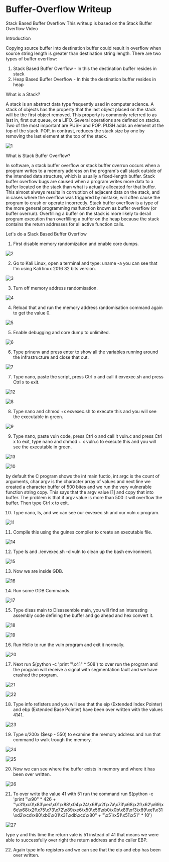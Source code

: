 # Buffer-Overflow Writeup
Stack Based Buffer Overflow 
This writeup is based on the Stack Buffer Overflow Video


Introduction

Copying source buffer into destination buffer could result in overflow when source string length is greater than destination string length.
There are two types of buffer overflow:
1. Stack Based Buffer Overflow - In this the destination buffer resides in stack
2. Heap Based Buffer Overflow - In this the destination buffer resides in heap

What is a Stack?

A stack is an abstract data type frequently used in computer science. A stack of objects has the property that the last object placed on the stack will be the first object removed. This property is commonly referred to as last in, first out queue, or a LIFO.
Several operations are defined on stacks. Two of the most important are PUSH and POP. PUSH adds an element at the top of the stack. POP, in contrast, reduces the stack size by one by removing the last element at the top of the stack.

![1](https://user-images.githubusercontent.com/50174329/80055208-c226a300-853e-11ea-889e-1c0ec3be2ab9.PNG)

What is Stack Buffer Overflow?

In software, a stack buffer overflow or stack buffer overrun occurs when a program writes to a memory address on the program's call stack outside of the intended data structure, which is usually a fixed-length buffer. Stack buffer overflow bugs are caused when a program writes more data to a buffer located on the stack than what is actually allocated for that buffer. This almost always results in corruption of adjacent data on the stack, and in cases where the overflow was triggered by mistake, will often cause the program to crash or operate incorrectly. Stack buffer overflow is a type of the more general programming malfunction known as buffer overflow (or buffer overrun). Overfilling a buffer on the stack is more likely to derail program execution than overfilling a buffer on the heap because the stack contains the return addresses for all active function calls.

Let's do a Slack Based Buffer Overflow

1. First disable memory randomization and enable core dumps.

![2](https://user-images.githubusercontent.com/50174329/80057143-88a46680-8543-11ea-9d8e-b77f44e96906.PNG)

2. Go to Kali Linux, open a terminal and type: uname -a you can see that I'm using Kali linux 2016 32 bits version.

![3](https://user-images.githubusercontent.com/50174329/80057850-411eda00-8545-11ea-9b0a-bd8b9021c8c1.PNG)

3. Turn off memory address randomisation.

![4](https://user-images.githubusercontent.com/50174329/80058085-f2257480-8545-11ea-9a96-e925a3c8655a.PNG)

4. Reload that and run the memory address randomisation command again to get the value 0.

![5](https://user-images.githubusercontent.com/50174329/80058943-3f0a4a80-8548-11ea-8ad9-4dc215965c35.PNG)

5. Enable debugging and core dump to unlimited.

![6](https://user-images.githubusercontent.com/50174329/80059110-bd66ec80-8548-11ea-8140-4e2d08ddbefa.PNG)

6. Type prinenv and press enter to show all the variables running around the infrastructure and close that out.

![7](https://user-images.githubusercontent.com/50174329/80059370-788f8580-8549-11ea-9e0b-a43e12eb20a5.PNG)

7. Type nano, paste the script, press Ctrl o and call it exvexec.sh and press Ctrl x to exit.

![12](https://user-images.githubusercontent.com/50174329/80060898-54ce3e80-854d-11ea-83ff-672ce367c97f.PNG)

![8](https://user-images.githubusercontent.com/50174329/80059572-f489cd80-8549-11ea-8530-ea3d44586ecc.PNG)

8. Type nano and chmod +x exvexec.sh to execute this and you will see the executable in green.

![9](https://user-images.githubusercontent.com/50174329/80059872-b9d46500-854a-11ea-8a4d-72c2885a8bd4.PNG)

9. Type nano, paste vuln code, press Ctrl o and call it vuln.c and press Ctrl x to exit, type nano and chmod + x vuln.c to execute this and you will see the executable in green. 

![13](https://user-images.githubusercontent.com/50174329/80061052-bc848980-854d-11ea-8e40-a3275d1d9917.PNG)

![10](https://user-images.githubusercontent.com/50174329/80060168-81815680-854b-11ea-89e3-e548e5970ee3.PNG)

by default the C program shows the int main fuctio, int argc is the count of arguments, char argv is the character array of values and next line we created a character buffer of 500 bites and we run the very vulnerable function string copy. This says that the argv value [1] and copy that into buffer. The problem is that if argv value is more than 500 it will overflow the buffer. Then type Ctrl x to exit.

10. Type nano, ls, and we can see our exvexec.sh and our vuln.c program. 

![11](https://user-images.githubusercontent.com/50174329/80060787-091b9500-854d-11ea-98f0-64f41953c154.PNG)

11. Compile this using the guines compiler to create an executable file.

![14](https://user-images.githubusercontent.com/50174329/80061214-446a9380-854e-11ea-970b-5b9d5ec92d82.PNG)

12. Type ls and ./envexec.sh -d vuln to clean up the bash environment. 

![15](https://user-images.githubusercontent.com/50174329/80061387-bfcc4500-854e-11ea-9c15-0d4a02794e3f.PNG)

13. Now we are inside GDB.

![16](https://user-images.githubusercontent.com/50174329/80061501-19cd0a80-854f-11ea-9a1f-59096e0ad2bc.PNG)

14. Run some GDB Commands.

![17](https://user-images.githubusercontent.com/50174329/80061690-9d86f700-854f-11ea-9f2b-f9a60b3b4e3e.PNG)

15. Type disas main to Disassemble main, you will find an interesting assembly code defining the buffer and go ahead and hex convert it.

![18](https://user-images.githubusercontent.com/50174329/80061960-3289f000-8550-11ea-8f12-6bdfd7afe7b4.PNG)

![19](https://user-images.githubusercontent.com/50174329/80061972-3b7ac180-8550-11ea-8f84-f32a8ffd397f.PNG)

16. Run Hello to run the vuln program and exit it normally.

![20](https://user-images.githubusercontent.com/50174329/80062182-c1970800-8550-11ea-9ab2-4f739ebae921.PNG)

17. Next run $(python -c 'print "\x41" * 508') to over run the program and the program will receive a signal with segmentation fault and we have crashed the program.

![21](https://user-images.githubusercontent.com/50174329/80062499-8c3eea00-8551-11ea-92cf-5bc283cf1386.PNG)

![22](https://user-images.githubusercontent.com/50174329/80062511-91039e00-8551-11ea-8e78-87671d779491.PNG)

18. Type info refisters and you will see that the eip (Extended Index Pointer) and ebp (Extended Base Pointer) have been over written with the values 4141.

![23](https://user-images.githubusercontent.com/50174329/80062941-73830400-8552-11ea-84f2-c848b9ac661d.PNG)

19. Type x/200x ($esp - 550) to examine the memory address and run that command to walk trough the memory.

![24](https://user-images.githubusercontent.com/50174329/80063176-f1dfa600-8552-11ea-8fc8-114e448bf69c.PNG)

![25](https://user-images.githubusercontent.com/50174329/80063183-f60bc380-8552-11ea-8539-942128c3643e.PNG)

20. Now we can see where the buffer exists in memory and where it has been over written.

![26](https://user-images.githubusercontent.com/50174329/80063334-5569d380-8553-11ea-8ddf-59849229da11.PNG)

21. To over write the value 41 with 51 run the command run $(python -c 'print "\x90" * 426 + "\x31\xc0\x83\xec\x01\x88\x04\x24\x68\x2f\x7a\x73\x68\x2f\x62\x69\x6e\x68\x2f\x75\x73\x72\x89\xe6\x50\x56\xb0\x0b\x89\xf3\x89\xe1\x31\xd2\xcd\x80\xb0\x01\x31\xdb\xcd\x80" + "\x51\x51\x51\x51" * 10')

![27](https://user-images.githubusercontent.com/50174329/80063613-e6d94580-8553-11ea-838c-c7c404079277.PNG)

type y and this time the return vale is 51 instead of 41 that means we were able to successfully over right the return address and the caller EBP.

22. Again type info registers and we can see that the eip and ebp has been over written.






















































   

 


